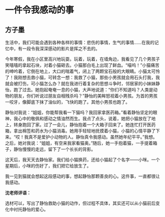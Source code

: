 # 一件令我感动的事 #

## 方子墨 ##

生活中，我们可能会遇到各种各样的事情：悲伤的事情，生气的事情……在我的记忆中，有一段令我深深感动的影片是挥之不去的。
   
今年寒假，我在小区里高兴地玩耍。玩着，玩着，在墙角边，我看见了几个男孩子笑嘻嘻的拿起石块，对着小猫砸去。小猫那白毛上出现了鲜血。“喵呜！”小猫痛苦的呻吟着，它倒在地上，大口的喘着气，闭上了两颗宝石般的大眼睛。小猫太可怜了！我刚想去救小猫，可转念一想：我救了小猫，那些小男孩就会用石头打我，我就会被打伤，可小猫怎么办？就在我进行着复杂的思想斗争时，邻居家的小妹妹静怡，跑了过去。她抱起奄奄一息的小猫，大声地说道：“你们不知道吗？人类是动物的朋友，你们听说过朋友自相残杀吗？”静怡的美眸怒视着小男孩。为首的男孩一咬牙，像脚底下抹了油似的，飞快的跑了。其他小男孩也跑了。
   
静怡对我说：“姐姐，你能帮我看一下猫吗？我回家拿医药箱。”看着静怡坚定的眼神，我心中的敬佩和感动之情油然而生。我点了点头，说着，她把小猫放在了地上，转身跑回了家。过了一会儿，静怡抱着一个大箱子回来了。她连忙打开医药箱，拿出棉签和药水为小猫消毒。她用手轻轻地抚摸着小猫，小猫的心情平静了下来。“哎！我真不是爱护小动物的人。静怡真令我感动。虽然她年纪平平。”我想。之后，她对我说：“姐姐，有空来我家看猫奥。”随后，她一手抱着猫，一手提着箱子，静怡慢慢的走远，留下了一个长长的背影。
   
这天后，我天天去静怡家。我们给小猫换药，还给小猫起了个名字——小咪。一个星期后，小咪的伤好了，我们把它给放生了。
   
我一见到猫就会想起这段感动的事，想起静怡那颗善良的心。这件事，一直都很让我感动。

**沈老师评语：**

选材可以，写出了静怡救助小猫的动作，但过程不具体，其实还可以从小猫前后变化中衬托静怡的爱心。
            